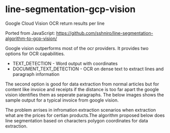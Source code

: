 # line-segmentation-gcp-vision
Google Cloud Vision OCR return results per line

Ported from JavaScript: 
https://github.com/sshniro/line-segmentation-algorithm-to-gcp-vision/

Google vision outperforms most of the ocr providers. It provides two options for OCR capabilities.

- TEXT_DETECTION - Word output with coordinates
- DOCUMENT_TEXT_DETECTION - OCR on dense text to extract lines and paragraph information

The second option is good for data extraction from normal articles but for content like invoice and receipts if the distance is too far apart the google vision identifies them as seperate paragraphs. The below images shows the sample output for a typical invoice from google vision.



The problem arrises in infromation extraction scenarios when extraction what are the prices for certian products.The algorithm proposed below does line segmentation based on characters polygon coordinates for data extraction.
